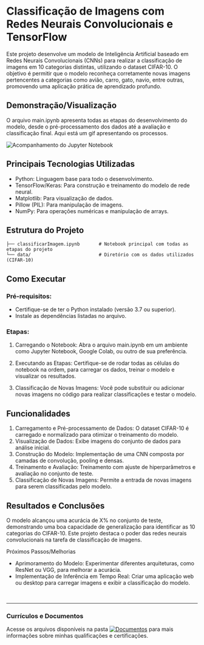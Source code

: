 # Classificação de Imagens com Redes Neurais Convolucionais e TensorFlow
Este projeto desenvolve um modelo de Inteligência Artificial baseado em Redes Neurais Convolucionais (CNNs) para realizar a classificação de imagens em 10 categorias distintas, utilizando o dataset CIFAR-10. O objetivo é permitir que o modelo reconheça corretamente novas imagens pertencentes a categorias como avião, carro, gato, navio, entre outras, promovendo uma aplicação prática de aprendizado profundo.

## Demonstração/Visualização
O arquivo main.ipynb apresenta todas as etapas do desenvolvimento do modelo, desde o pré-processamento dos dados até a avaliação e classificação final. Aqui está um gif apresentando os processos.

![Acompanhamento do Jupyter Notebook](https://github.com/vitoriapguimaraes/portifolio-python-development/blob/main/3.%20Classifica%C3%A7%C3%A3o%20Imagens%20com%20TensorFlow/ClassificacaoImagem-Demonstracao.gif)

## Principais Tecnologias Utilizadas
- Python: Linguagem base para todo o desenvolvimento.
- TensorFlow/Keras: Para construção e treinamento do modelo de rede neural.
- Matplotlib: Para visualização de dados.
- Pillow (PIL): Para manipulação de imagens.
- NumPy: Para operações numéricas e manipulação de arrays.

## Estrutura do Projeto
```
├── classificarImagem.ipynb       # Notebook principal com todas as etapas do projeto
└── data/                         # Diretório com os dados utilizados (CIFAR-10)
```

## Como Executar
### Pré-requisitos:
- Certifique-se de ter o Python instalado (versão 3.7 ou superior).
- Instale as dependências listadas no arquivo.

### Etapas:
1. Carregando o Notebook:
Abra o arquivo main.ipynb em um ambiente como Jupyter Notebook, Google Colab, ou outro de sua preferência.

2. Executando as Etapas:
Certifique-se de rodar todas as células do notebook na ordem, para carregar os dados, treinar o modelo e visualizar os resultados.

3. Classificação de Novas Imagens:
Você pode substituir ou adicionar novas imagens no código para realizar classificações e testar o modelo.

## Funcionalidades
1. Carregamento e Pré-processamento de Dados: O dataset CIFAR-10 é carregado e normalizado para otimizar o treinamento do modelo.
2. Visualização de Dados: Exibe imagens do conjunto de dados para análise inicial.
3. Construção do Modelo: Implementação de uma CNN composta por camadas de convolução, pooling e densas.
4. Treinamento e Avaliação: Treinamento com ajuste de hiperparâmetros e avaliação no conjunto de teste.
5. Classificação de Novas Imagens: Permite a entrada de novas imagens para serem classificadas pelo modelo.

## Resultados e Conclusões
O modelo alcançou uma acurácia de X% no conjunto de teste, demonstrando uma boa capacidade de generalização para identificar as 10 categorias do CIFAR-10. Este projeto destaca o poder das redes neurais convolucionais na tarefa de classificação de imagens.

Próximos Passos/Melhorias
- Aprimoramento do Modelo: Experimentar diferentes arquiteturas, como ResNet ou VGG, para melhorar a acurácia.
- Implementação de Inferência em Tempo Real: Criar uma aplicação web ou desktop para carregar imagens e exibir a classificação do modelo.

<br>
<hr> 

### Currículos e Documentos
Acesse os arquivos disponíveis na pasta 
[![Documentos](https://img.shields.io/badge/DOCUMENTOS-%F0%9F%93%83-blue?style=flat-square)](https://github.com/vitoriapguimaraes/vitoriapguimaraes/tree/main/DOCUMENTOS) para mais informações sobre minhas qualificações e certificações.
